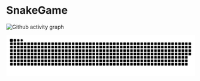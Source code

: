 # SnakeGame
![Github activity graph](https://github-readme-activity-graph.cyclic.app/graph?username=iTzArshia&theme=react-Bright&hide_border=true&area=true)

![Snake](https://github.com/iTzArshia/iTzArshia/blob/output/github-contribution-grid-snake-dark.svg)
#
